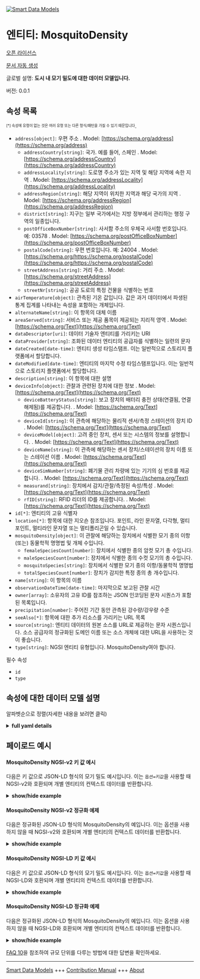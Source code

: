 <!-- 10-Header -->    
[![Smart Data Models](https://smartdatamodels.org/wp-content/uploads/2022/01/SmartDataModels_logo.png "Logo")](https://smartdatamodels.org)    
엔티티: MosquitoDensity    
====================<!-- /10-Header -->    
<!-- 15-License -->    
[오픈 라이선스](https://github.com/smart-data-models//dataModel.Environment/blob/master/MosquitoDensity/LICENSE.md)    
[문서 자동 생성](https://docs.google.com/presentation/d/e/2PACX-1vTs-Ng5dIAwkg91oTTUdt8ua7woBXhPnwavZ0FxgR8BsAI_Ek3C5q97Nd94HS8KhP-r_quD4H0fgyt3/pub?start=false&loop=false&delayms=3000#slide=id.gb715ace035_0_60)    
<!-- /15-License -->    
<!-- 20-Description -->    
글로벌 설명: **도시 내 모기 밀도에 대한 데이터 모델입니다.**    
버전: 0.0.1    
<!-- /20-Description -->    
<!-- 30-PropertiesList -->    
## 속성 목록    
<sup><sub>[*] 속성에 유형이 없는 것은 여러 유형 또는 다른 형식/패턴을 가질 수 있기 때문입니다</sub></sup>.    
- `address[object]`: 우편 주소  . Model: [https://schema.org/address](https://schema.org/address)	- `addressCountry[string]`: 국가. 예를 들어, 스페인  . Model: [https://schema.org/addressCountry](https://schema.org/addressCountry)    
	- `addressLocality[string]`: 도로명 주소가 있는 지역 및 해당 지역에 속한 지역  . Model: [https://schema.org/addressLocality](https://schema.org/addressLocality)    
	- `addressRegion[string]`: 해당 지역이 위치한 지역과 해당 국가의 지역  . Model: [https://schema.org/addressRegion](https://schema.org/addressRegion)    
	- `district[string]`: 지구는 일부 국가에서는 지방 정부에서 관리하는 행정 구역의 일종입니다.      
	- `postOfficeBoxNumber[string]`: 사서함 주소의 우체국 사서함 번호입니다. 예: 03578  . Model: [https://schema.org/postOfficeBoxNumber](https://schema.org/postOfficeBoxNumber)    
	- `postalCode[string]`: 우편 번호입니다. 예: 24004  . Model: [https://schema.org/https://schema.org/postalCode](https://schema.org/https://schema.org/postalCode)    
	- `streetAddress[string]`: 거리 주소  . Model: [https://schema.org/streetAddress](https://schema.org/streetAddress)    
	- `streetNr[string]`: 공공 도로의 특정 건물을 식별하는 번호      
- `airTemperature[object]`: 관측된 기온 값입니다. 값은 과거 데이터에서 파생된 통계 집계를 나타내는 속성을 포함하는 개체입니다.  - `alternateName[string]`: 이 항목의 대체 이름  - `areaServed[string]`: 서비스 또는 제공 품목이 제공되는 지리적 영역  . Model: [https://schema.org/Text](https://schema.org/Text)- `dataDescriptor[uri]`: 데이터 기술자 엔티티를 가리키는 URI  - `dataProvider[string]`: 조화된 데이터 엔티티의 공급자를 식별하는 일련의 문자  - `dateCreated[date-time]`: 엔티티 생성 타임스탬프. 이는 일반적으로 스토리지 플랫폼에서 할당합니다.  - `dateModified[date-time]`: 엔티티의 마지막 수정 타임스탬프입니다. 이는 일반적으로 스토리지 플랫폼에서 할당합니다.  - `description[string]`: 이 항목에 대한 설명  - `deviceInfo[object]`: 관찰과 관련된 장치에 대한 정보  . Model: [https://schema.org/Text](https://schema.org/Text)	- `deviceBatteryStatus[string]`: 보고 장치의 배터리 충전 상태(연결됨, 연결 해제됨)를 제공합니다.  . Model: [https://schema.org/Text](https://schema.org/Text)    
	- `deviceId[string]`: 이 관측에 해당하는 물리적 센서/측정 스테이션의 장치 ID  . Model: [https://schema.org/Text](https://schema.org/Text)    
	- `deviceModel[object]`: 고려 중인 장치, 센서 또는 시스템의 정보를 설명합니다.  . Model: [https://schema.org/Text](https://schema.org/Text)    
	- `deviceName[string]`: 이 관측에 해당하는 센서 장치/스테이션의 장치 이름 또는 스테이션 이름  . Model: [https://schema.org/Text](https://schema.org/Text)    
	- `deviceSimNumber[string]`: 폐기물 관리 차량에 있는 기기의 심 번호를 제공합니다.  . Model: [https://schema.org/Text](https://schema.org/Text)    
	- `measurand[string]`: 장치에서 감지/관찰/측정된 속성/특성  . Model: [https://schema.org/Text](https://schema.org/Text)    
	- `rfID[string]`: RFID 리더의 ID를 제공합니다.  . Model: [https://schema.org/Text](https://schema.org/Text)    
- `id[*]`: 엔티티의 고유 식별자  - `location[*]`: 항목에 대한 지오숀 참조입니다. 포인트, 라인 문자열, 다각형, 멀티포인트, 멀티라인 문자열 또는 멀티폴리곤일 수 있습니다.  - `mosquitoDensity[object]`: 이 관찰에 해당하는 장치에서 식별한 모기 종의 이항 (또는) 동물학적 명명법 및 개체 수입니다.  	- `femaleSpeciesCount[number]`: 장치에서 식별한 종의 암컷 모기 총 수입니다.      
	- `maleSpeciesCount[number]`: 장치에서 식별한 종의 수컷 모기의 총 수입니다.      
	- `mosquitoSpecies[string]`: 장치에서 식별한 모기 종의 이항/동물학적 명명법      
	- `totalSpeciesCount[number]`: 장치가 감지한 특정 종의 총 개수입니다.      
- `name[string]`: 이 항목의 이름  - `observationDateTime[date-time]`: 마지막으로 보고된 관찰 시간  - `owner[array]`: 소유자의 고유 ID를 참조하는 JSON 인코딩된 문자 시퀀스가 포함된 목록입니다.  - `precipitation[number]`: 주어진 기간 동안 관측된 강수량/강우량 수준  - `seeAlso[*]`: 항목에 대한 추가 리소스를 가리키는 URL 목록  - `source[string]`: 엔티티 데이터의 원본 소스를 URL로 제공하는 문자 시퀀스입니다. 소스 공급자의 정규화된 도메인 이름 또는 소스 개체에 대한 URL을 사용하는 것이 좋습니다.  - `type[string]`: NGSI 엔티티 유형입니다. MosquitoDensity여야 합니다.  <!-- /30-PropertiesList -->    
<!-- 35-RequiredProperties -->    
필수 속성    
- `id`  - `type`  <!-- /35-RequiredProperties -->    
<!-- 40-RequiredProperties -->    
<!-- /40-RequiredProperties -->    
<!-- 50-DataModelHeader -->    
## 속성에 대한 데이터 모델 설명    
알파벳순으로 정렬(자세한 내용을 보려면 클릭)    
<!-- /50-DataModelHeader -->    
<!-- 60-ModelYaml -->    
<details><summary><strong>full yaml details</strong></summary>      
```yaml    
MosquitoDensity:      
  description: A Data Model for density of mosquitoes in cities.      
  properties:      
    address:      
      description: The mailing address      
      properties:      
        addressCountry:      
          description: 'The country. For example, Spain'      
          type: string      
          x-ngsi:      
            model: https://schema.org/addressCountry      
            type: Property      
        addressLocality:      
          description: 'The locality in which the street address is, and which is in the region'      
          type: string      
          x-ngsi:      
            model: https://schema.org/addressLocality      
            type: Property      
        addressRegion:      
          description: 'The region in which the locality is, and which is in the country'      
          type: string      
          x-ngsi:      
            model: https://schema.org/addressRegion      
            type: Property      
        district:      
          description: 'A district is a type of administrative division that, in some countries, is managed by the local government'      
          type: string      
          x-ngsi:      
            type: Property      
        postOfficeBoxNumber:      
          description: 'The post office box number for PO box addresses. For example, 03578'      
          type: string      
          x-ngsi:      
            model: https://schema.org/postOfficeBoxNumber      
            type: Property      
        postalCode:      
          description: 'The postal code. For example, 24004'      
          type: string      
          x-ngsi:      
            model: https://schema.org/https://schema.org/postalCode      
            type: Property      
        streetAddress:      
          description: The street address      
          type: string      
          x-ngsi:      
            model: https://schema.org/streetAddress      
            type: Property      
        streetNr:      
          description: Number identifying a specific property on a public street      
          type: string      
          x-ngsi:      
            type: Property      
      type: object      
      x-ngsi:      
        model: https://schema.org/address      
        type: Property      
    airTemperature:      
      description: Observed value of air temperature. Value is an object containing attributes representing statistical aggregates derived from past data      
      type: object      
      x-ngsi:      
        type: Property      
    alternateName:      
      description: An alternative name for this item      
      type: string      
      x-ngsi:      
        type: Property      
    areaServed:      
      description: The geographic area where a service or offered item is provided      
      type: string      
      x-ngsi:      
        model: https://schema.org/Text      
        type: Property      
    dataDescriptor:      
      description: URI pointing to the data-descriptor entity      
      format: uri      
      type: string      
      x-ngsi:      
        type: Relationship      
    dataProvider:      
      description: A sequence of characters identifying the provider of the harmonised data entity      
      type: string      
      x-ngsi:      
        type: Property      
    dateCreated:      
      description: Entity creation timestamp. This will usually be allocated by the storage platform      
      format: date-time      
      type: string      
      x-ngsi:      
        type: Property      
    dateModified:      
      description: Timestamp of the last modification of the entity. This will usually be allocated by the storage platform      
      format: date-time      
      type: string      
      x-ngsi:      
        type: Property      
    description:      
      description: A description of this item      
      type: string      
      x-ngsi:      
        type: Property      
    deviceInfo:      
      description: Information about the device associated with the observations      
      properties:      
        deviceBatteryStatus:      
          description: 'Gives the Battery charging status of the reporting device(Connected, Disconnected)'      
          type: string      
          x-ngsi:      
            model: https://schema.org/Text      
            type: Property      
        deviceId:      
          description: Device ID of the physical sensor/ measurement station corresponding to this observation      
          type: string      
          x-ngsi:      
            model: https://schema.org/Text      
            type: Property      
        deviceModel:      
          description: 'Describes the information of the device, sensor or system in consideration'      
          properties:      
            brandName:      
              description: 'Name of the brand associated with an entity, e.g., sensor, device etc'      
              type: string      
              x-ngsi:      
                model: https://schema.org/Text      
                type: Property      
            manufacturerName:      
              description: 'Name of the manufacturer associated with an entity, e.g., sensor, device etc'      
              type: string      
              x-ngsi:      
                model: https://schema.org/Text      
                type: Property      
            modelName:      
              description: 'Name of a specific model associated with an entity, e.g., sensor, device etc'      
              type: string      
              x-ngsi:      
                model: https://schema.org/Text      
                type: Property      
            modelURL:      
              description: 'URL providing further information of a specific model associated with an entity, e.g., sensor, device etc'      
              type: string      
              x-ngsi:      
                model: https://schema.org/Text      
                type: Property      
          type: object      
          x-ngsi:      
            model: https://schema.org/Text      
            type: Property      
        deviceName:      
          description: Device Name or Station name of the sensor device/station corresponding to this observation      
          type: string      
          x-ngsi:      
            model: https://schema.org/Text      
            type: Property      
        deviceSimNumber:      
          description: Gives the sim number of the device in the waste management vehicle      
          type: string      
          x-ngsi:      
            model: https://schema.org/Text      
            type: Property      
        measurand:      
          description: Property/properties sensed/observed/measured by the device      
          type: string      
          x-ngsi:      
            model: https://schema.org/Text      
            type: Property      
        rfID:      
          description: Gives the ID of the RFID reader      
          type: string      
          x-ngsi:      
            model: https://schema.org/Text      
            type: Property      
      type: object      
      x-ngsi:      
        model: https://schema.org/Text      
        type: Property      
    id:      
      anyOf:      
        - description: Identifier format of any NGSI entity      
          maxLength: 256      
          minLength: 1      
          pattern: ^[\w\-\.\{\}\$\+\*\[\]`|~^@!,:\\]+$      
          type: string      
          x-ngsi:      
            type: Property      
        - description: Identifier format of any NGSI entity      
          format: uri      
          type: string      
          x-ngsi:      
            type: Property      
      description: Unique identifier of the entity      
      x-ngsi:      
        type: Property      
    location:      
      description: 'Geojson reference to the item. It can be Point, LineString, Polygon, MultiPoint, MultiLineString or MultiPolygon'      
      oneOf:      
        - description: Geojson reference to the item. Point      
          properties:      
            bbox:      
              items:      
                type: number      
              minItems: 4      
              type: array      
            coordinates:      
              items:      
                type: number      
              minItems: 2      
              type: array      
            type:      
              enum:      
                - Point      
              type: string      
          required:      
            - type      
            - coordinates      
          title: GeoJSON Point      
          type: object      
          x-ngsi:      
            type: GeoProperty      
        - description: Geojson reference to the item. LineString      
          properties:      
            bbox:      
              items:      
                type: number      
              minItems: 4      
              type: array      
            coordinates:      
              items:      
                items:      
                  type: number      
                minItems: 2      
                type: array      
              minItems: 2      
              type: array      
            type:      
              enum:      
                - LineString      
              type: string      
          required:      
            - type      
            - coordinates      
          title: GeoJSON LineString      
          type: object      
          x-ngsi:      
            type: GeoProperty      
        - description: Geojson reference to the item. Polygon      
          properties:      
            bbox:      
              items:      
                type: number      
              minItems: 4      
              type: array      
            coordinates:      
              items:      
                items:      
                  items:      
                    type: number      
                  minItems: 2      
                  type: array      
                minItems: 4      
                type: array      
              type: array      
            type:      
              enum:      
                - Polygon      
              type: string      
          required:      
            - type      
            - coordinates      
          title: GeoJSON Polygon      
          type: object      
          x-ngsi:      
            type: GeoProperty      
        - description: Geojson reference to the item. MultiPoint      
          properties:      
            bbox:      
              items:      
                type: number      
              minItems: 4      
              type: array      
            coordinates:      
              items:      
                items:      
                  type: number      
                minItems: 2      
                type: array      
              type: array      
            type:      
              enum:      
                - MultiPoint      
              type: string      
          required:      
            - type      
            - coordinates      
          title: GeoJSON MultiPoint      
          type: object      
          x-ngsi:      
            type: GeoProperty      
        - description: Geojson reference to the item. MultiLineString      
          properties:      
            bbox:      
              items:      
                type: number      
              minItems: 4      
              type: array      
            coordinates:      
              items:      
                items:      
                  items:      
                    type: number      
                  minItems: 2      
                  type: array      
                minItems: 2      
                type: array      
              type: array      
            type:      
              enum:      
                - MultiLineString      
              type: string      
          required:      
            - type      
            - coordinates      
          title: GeoJSON MultiLineString      
          type: object      
          x-ngsi:      
            type: GeoProperty      
        - description: Geojson reference to the item. MultiLineString      
          properties:      
            bbox:      
              items:      
                type: number      
              minItems: 4      
              type: array      
            coordinates:      
              items:      
                items:      
                  items:      
                    items:      
                      type: number      
                    minItems: 2      
                    type: array      
                  minItems: 4      
                  type: array      
                type: array      
              type: array      
            type:      
              enum:      
                - MultiPolygon      
              type: string      
          required:      
            - type      
            - coordinates      
          title: GeoJSON MultiPolygon      
          type: object      
          x-ngsi:      
            type: GeoProperty      
      x-ngsi:      
        type: GeoProperty      
    mosquitoDensity:      
      description: The binomial (or) zoological nomenclature of the mosquito species and its count as identified by the device corresponding to this observation      
      properties:      
        femaleSpeciesCount:      
          description: The total count of the female mosquitoes of the species identified by the device      
          type: number      
          x-ngsi:      
            type: Property      
        maleSpeciesCount:      
          description: The total count of the male mosquitoes of the species identified by the device      
          type: number      
          x-ngsi:      
            type: Property      
        mosquitoSpecies:      
          description: The binomial/ zoological nomenclature of the mosquito species as identified by the device      
          type: string      
          x-ngsi:      
            type: Property      
        totalSpeciesCount:      
          description: The total count of a particular species detected by the device      
          type: number      
          x-ngsi:      
            type: Property      
      type: object      
      x-ngsi:      
        type: Property      
    name:      
      description: The name of this item      
      type: string      
      x-ngsi:      
        type: Property      
    observationDateTime:      
      description: Last reported time of observation      
      format: date-time      
      type: string      
      x-ngsi:      
        type: Property      
    owner:      
      description: A List containing a JSON encoded sequence of characters referencing the unique Ids of the owner(s)      
      items:      
        anyOf:      
          - description: Identifier format of any NGSI entity      
            maxLength: 256      
            minLength: 1      
            pattern: ^[\w\-\.\{\}\$\+\*\[\]`|~^@!,:\\]+$      
            type: string      
            x-ngsi:      
              type: Property      
          - description: Identifier format of any NGSI entity      
            format: uri      
            type: string      
            x-ngsi:      
              type: Property      
        description: Unique identifier of the entity      
        x-ngsi:      
          type: Property      
      type: array      
      x-ngsi:      
        type: Property      
    precipitation:      
      description: Observed precipitation/rainfall level over a given duration      
      type: number      
      x-ngsi:      
        type: Property      
    seeAlso:      
      description: list of uri pointing to additional resources about the item      
      oneOf:      
        - items:      
            format: uri      
            type: string      
          minItems: 1      
          type: array      
        - format: uri      
          type: string      
      x-ngsi:      
        type: Property      
    source:      
      description: 'A sequence of characters giving the original source of the entity data as a URL. Recommended to be the fully qualified domain name of the source provider, or the URL to the source object'      
      type: string      
      x-ngsi:      
        type: Property      
    type:      
      description: NGSI Entity type. It has to be MosquitoDensity      
      enum:      
        - MosquitoDensity      
      type: string      
      x-ngsi:      
        type: Property      
  required:      
    - id      
    - type      
  type: object      
  x-derived-from: ""      
  x-disclaimer: 'Redistribution and use in source and binary forms, with or without modification, are permitted  provided that the license conditions are met. Copyleft (c) 2022 Contributors to Smart Data Models Program'      
  x-license-url: https://github.com/smart-data-models/dataModel.Environment/blob/master/MosquitoDensity/LICENSE.md      
  x-model-schema: https://smart-data-models.github.io/dataModel.Environment/MosquitoDensity/schema.json      
  x-model-tags: IUDX      
  x-version: 0.0.1      
```    
</details>      
<!-- /60-ModelYaml -->    
<!-- 70-MiddleNotes -->    
<!-- /70-MiddleNotes -->    
<!-- 80-Examples -->    
## 페이로드 예시    
#### MosquitoDensity NGSI-v2 키 값 예시    
다음은 키 값으로 JSON-LD 형식의 모기 밀도 예시입니다. 이는 `옵션=키값`을 사용할 때 NGSI-v2와 호환되며 개별 엔티티의 컨텍스트 데이터를 반환합니다.    
<details><summary><strong>show/hide example</strong></summary>      
```json  
{  
  "id": "ngsi-ld:MosquitoDensity:001",  
  "type": "MosquitoDensity",  
  "deviceId": "VDFWitw@B",  
  "deviceSimNumber": "861123052561188",  
  "location": {  
    "type": "Point",  
    "coordinates": [  
      76.9578654,  
      8.487284  
    ]  
  },  
  "speciesName": "Culex quinquefasciatus",  
  "speciesTotal": 3,  
  "femaleTotal": 2,  
  "maleTotal": 1,  
  "observationDateTime": "2022-09-18T23:59:59+05:30",  
  "airTemperature": {  
    "instValue": 24.88  
  },  
  "precipitation": 0,  
  "deviceInfo": {  
    "rfID": "5634684",  
    "deviceBatteryStatus": "Connected",  
    "deviceName": "SL1",  
    "deviceID": "43",  
    "measurand": "6",  
    "deviceSimNumber": "6755375727",  
    "deviceModel": {  
      "brandName": "abc",  
      "manufacturerName": "xyz",  
      "modelName": "SL1",  
      "modelURL": "www.abcstreetlight.com"  
    }  
  }  
}  
```  
</details>    
#### MosquitoDensity NGSI-v2 정규화 예제    
다음은 정규화된 JSON-LD 형식의 MosquitoDensity의 예입니다. 이는 옵션을 사용하지 않을 때 NGSI-v2와 호환되며 개별 엔티티의 컨텍스트 데이터를 반환합니다.    
<details><summary><strong>show/hide example</strong></summary>      
```json  
{  
  "id": "ngsi-ld:MosquitoDensity:001",  
  "type": "MosquitoDensity",  
  "deviceId": {  
    "type": "Text",  
    "value": "VDFWitw@B"  
  },  
  "deviceSimNumber": {  
    "type": "Text",  
    "value": "861123052561188"  
  },  
  "location": {  
    "type": "geo:json",  
    "value": {  
      "type": "Point",  
      "coordinates": [  
        76.9578654,  
        8.487284  
      ]  
    }  
  },  
  "speciesName": {  
    "type": "Text",  
    "value": "Culex quinquefasciatus"  
  },  
  "speciesTotal": {  
    "type": "Number",  
    "value": 3  
  },  
  "femaleTotal": {  
    "type": "Number",  
    "value": 2  
  },  
  "maleTotal": {  
    "type": "Boolean",  
    "value": true  
  },  
  "observationDateTime": {  
    "type": "DateTime",  
    "value": "2022-09-18T23:59:59+05:30"  
  },  
  "airTemperature": {  
    "type": "StructuredValue",  
    "value": {  
      "instValue": 24.88  
    }  
  },  
  "precipitation": {  
    "type": "Boolean",  
    "value": false  
  },  
  "deviceInfo": {  
    "type": "StructuredValue",  
    "value": {  
      "rfID": "5634684",  
      "deviceBatteryStatus": "Connected",  
      "deviceName": "SL1",  
      "deviceID": "43",  
      "measurand": "6",  
      "deviceSimNumber": "6755375727",  
      "deviceModel": {  
        "brandName": "abc",  
        "manufacturerName": "xyz",  
        "modelName": "SL1",  
        "modelURL": "www.abcstreetlight.com"  
      }  
    }  
  }  
}  
```  
</details>    
#### MosquitoDensity NGSI-LD 키 값 예시    
다음은 키 값으로 JSON-LD 형식의 모기 밀도 예시입니다. 이는 `옵션=키값`을 사용할 때 NGSI-LD와 호환되며 개별 엔티티의 컨텍스트 데이터를 반환합니다.    
<details><summary><strong>show/hide example</strong></summary>      
```json  
{  
  "id": "ngsi-ld:MosquitoDensity:001",  
  "type": "MosquitoDensity",  
  "deviceId": "VDFWitw@B",  
  "deviceSimNumber": "861123052561188",  
  "location": {  
    "type": "Point",  
    "coordinates": [  
      76.9578654,  
      8.487284  
    ]  
  },  
  "speciesName": "Culex quinquefasciatus",  
  "speciesTotal": 3,  
  "femaleTotal": 2,  
  "maleTotal": 1,  
  "observationDateTime": "2022-09-18T23:59:59+05:30",  
  "airTemperature": {  
    "instValue": 24.88  
  },  
  "precipitation": 0,  
  "deviceInfo": {  
    "rfID": "5634684",  
    "deviceBatteryStatus": "Connected",  
    "deviceName": "SL1",  
    "deviceID": "43",  
    "measurand": "6",  
    "deviceSimNumber": "6755375727",  
    "deviceModel": {  
      "brandName": "abc",  
      "manufacturerName": "xyz",  
      "modelName": "SL1",  
      "modelURL": "www.abcstreetlight.com"  
    }  
  },  
  "@context": [  
    "https://raw.githubusercontent.com/smart-data-models/dataModel.Environment/master/context.jsonld"  
  ]  
}  
```  
</details>    
#### MosquitoDensity NGSI-LD 정규화 예제    
다음은 정규화된 JSON-LD 형식의 MosquitoDensity의 예입니다. 이는 옵션을 사용하지 않을 때 NGSI-LD와 호환되며 개별 엔티티의 컨텍스트 데이터를 반환합니다.    
<details><summary><strong>show/hide example</strong></summary>      
```json  
{  
  "id": "ngsi-ld:MosquitoDensity:001",  
  "type": "MosquitoDensity",  
  "deviceId": {  
    "type": "Property",  
    "value": "VDFWitw@B"  
  },  
  "deviceSimNumber": {  
    "type": "Property",  
    "value": "861123052561188"  
  },  
  "location": {  
    "type": "GeoProperty",  
    "value": {  
      "type": "Point",  
      "coordinates": [  
        76.9578654,  
        8.487284  
      ]  
    }  
  },  
  "speciesName": {  
    "type": "Property",  
    "value": "Culex quinquefasciatus"  
  },  
  "speciesTotal": {  
    "type": "Property",  
    "value": 3  
  },  
  "femaleTotal": {  
    "type": "Property",  
    "value": 2  
  },  
  "maleTotal": {  
    "type": "Property",  
    "value": true  
  },  
  "observationDateTime": {  
    "type": "Property",  
    "value": {  
      "@type": "DateTime",  
      "@value": "2022-09-18T23:59:59+05:30"  
    }  
  },  
  "airTemperature": {  
    "type": "Property",  
    "value": {  
      "instValue": 24.88  
    }  
  },  
  "precipitation": {  
    "type": "Property",  
    "value": false  
  },  
  "deviceInfo": {  
    "type": "Property",  
    "value": {  
      "rfID": "5634684",  
      "deviceBatteryStatus": "Connected",  
      "deviceName": "SL1",  
      "deviceID": "43",  
      "measurand": "6",  
      "deviceSimNumber": "6755375727",  
      "deviceModel": {  
        "brandName": "abc",  
        "manufacturerName": "xyz",  
        "modelName": "SL1",  
        "modelURL": "www.abcstreetlight.com"  
      }  
    }  
  },  
  "@context": [  
    "https://raw.githubusercontent.com/smart-data-models/dataModel.Environment/master/context.jsonld"  
  ]  
}  
```  
</details><!-- /80-Examples -->    
<!-- 90-FooterNotes -->    
<!-- /90-FooterNotes -->    
<!-- 95-Units -->    
[FAQ 10](https://smartdatamodels.org/index.php/faqs/)을 참조하여 규모 단위를 다루는 방법에 대한 답변을 확인하세요.    
<!-- /95-Units -->    
<!-- 97-LastFooter -->    
---    
[Smart Data Models](https://smartdatamodels.org) +++ [Contribution Manual](https://bit.ly/contribution_manual) +++ [About](https://bit.ly/Introduction_SDM)<!-- /97-LastFooter -->    
